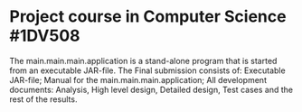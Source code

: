 # Project course in Computer Science #1DV508
The main.main.main.application is a stand-alone program that is started from an executable JAR-file.
The Final submission consists of:
Executable JAR-file;
Manual for the main.main.main.application;
All development documents:
Analysis, High level design, Detailed design,
Test cases and the rest of the results. 
